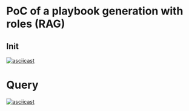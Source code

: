 # PoC of a playbook generation with roles (RAG)

## Init

[![asciicast](https://asciinema.org/a/717405.svg)](https://asciinema.org/a/717405)

# Query

[![asciicast](https://asciinema.org/a/717406.svg)](https://asciinema.org/a/717406)


